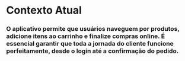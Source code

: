 # Contexto Atual

### O aplicativo permite que usuários naveguem por produtos, adicione itens ao carrinho e finalize compras online. É essencial garantir que toda a jornada do cliente funcione perfeitamente, desde o login até a confirmação do pedido.